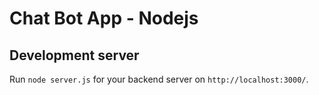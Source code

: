 # Chat Bot App - Nodejs


## Development server

Run `node server.js` for your backend server on `http://localhost:3000/`.
